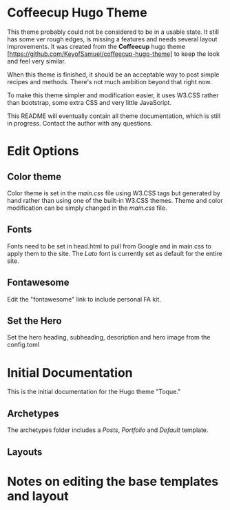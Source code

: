 # Coffeecup Hugo Theme

This theme probably could not be considered to be in a usable state.  It still has some ver rough edges, is missing a features and needs several layout improvements.  It was created from the **Coffeecup** hugo theme [https://github.com/KeyofSamuel/coffeecup-hugo-theme] to keep the look and feel very similar.

When this theme is finished, it should be an acceptable way to post simple recipes and methods.  There's not much ambition beyond that right now.

To make this theme simpler and modification easier, it uses W3.CSS rather than bootstrap, some extra CSS and very little JavaScript.

This README will eventually contain all theme documentation, which is still in progress.  Contact the author with any questions.

# Edit Options

## Color theme
Color theme is set in the *main.css* file using W3.CSS tags but generated by hand rather than using one of the built-in W3.CSS themes.  Theme and color modification can be simply changed in the *main.css* file.

## Fonts
Fonts need to be set in head.html to pull from Google and in main.css to apply them to the site.  The *Lato* font is currently set as default for the entire site.

## Fontawesome
Edit the "fontawesome" link to include personal FA kit.

## Set the Hero
Set the hero heading, subheading, description and hero image from the config.toml


# Initial Documentation

This is the initial documentation for the Hugo theme "Toque."  


## Archetypes

The archetypes folder includes a *Posts*, *Portfolio* and *Default* template.

## Layouts

# Notes on editing the base templates and layout



  
